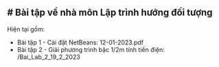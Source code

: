 ## # Bài tập về nhà môn Lập trình hướng đối tượng

Hiện tại gồm:

- Bài tập 1 - Cài đặt NetBeans: 12-01-2023.pdf
- Bài tập 2 - Giải phương trình bậc 1/2m tính tiền điện: /Bai_Lab_2_19_2_2023